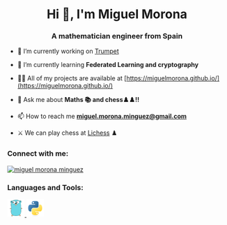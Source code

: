<h1 align="center">Hi 👋, I'm Miguel Morona</h1>
<h3 align="center">A mathematician engineer from Spain</h3>

- 🔭 I’m currently working on [Trumpet](https://trumpetproject.eu/)

- 🌱 I’m currently learning **Federated Learning and cryptography**

- 👨‍💻 All of my projects are available at [https://miguelmorona.github.io/](https://miguelmorona.github.io/)

- 💬 Ask me about **Maths 📚 and chess♟️♟️!!**

- 📫 How to reach me **miguel.morona.minguez@gmail.com**

- ⚔️ We can play chess at [Lichess](https://lichess.org/@/Usuario_139) ♟️

<h3 align="left">Connect with me:</h3>
<p align="left">
<a href="https://linkedin.com/in/miguel-morona-mínguez-740418233/" target="blank"><img align="center" src="https://raw.githubusercontent.com/rahuldkjain/github-profile-readme-generator/master/src/images/icons/Social/linked-in-alt.svg" alt="miguel morona minguez" height="30" width="40" /></a>
</p>

<h3 align="left">Languages and Tools:</h3>
<p align="left"> <a href="https://golang.org" target="_blank" rel="noreferrer"> <img src="https://raw.githubusercontent.com/devicons/devicon/master/icons/go/go-original.svg" alt="go" width="40" height="40"/> </a> <a href="https://www.python.org" target="_blank" rel="noreferrer"> <img src="https://raw.githubusercontent.com/devicons/devicon/master/icons/python/python-original.svg" alt="python" width="40" height="40"/> </a> </p>
